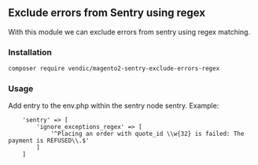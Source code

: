 ## Exclude errors from Sentry using regex

With this module we can exclude errors from sentry using regex matching. 

### Installation
```bash
composer require vendic/magento2-sentry-exclude-errors-regex
```

### Usage
Add entry to the env.php within the sentry node sentry. Example:
```
    'sentry' => [
        'ignore_exceptions_regex' => [
            '^Placing an order with quote_id \\w{32} is failed: The payment is REFUSED\\.$'
        ]
    ]
```
